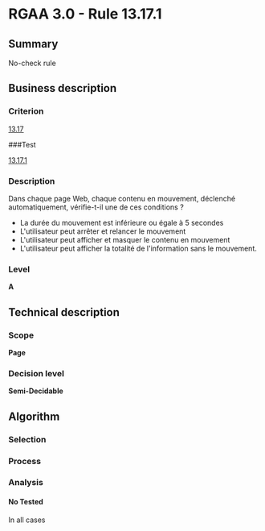# RGAA 3.0 -  Rule 13.17.1

## Summary

No-check rule

## Business description

### Criterion

[13.17](http://disic.github.io/rgaa_referentiel_en/RGAA3.0_Criteria_English_version_v1.html#crit-13-17)

###Test

[13.17.1](http://disic.github.io/rgaa_referentiel_en/RGAA3.0_Criteria_English_version_v1.html#test-13-17-1)

### Description

Dans chaque page Web, chaque contenu en mouvement, d&eacute;clench&eacute; automatiquement, v&eacute;rifie-t-il une de ces conditions ? 
 
 *  La dur&eacute;e du mouvement est inf&eacute;rieure ou &eacute;gale &agrave; 5 secondes 
 *  L'utilisateur peut arr&ecirc;ter et relancer le mouvement 
 *  L'utilisateur peut afficher et masquer le contenu en mouvement 
 *  L'utilisateur peut afficher la totalit&eacute; de l'information sans le mouvement. 

### Level

**A**

## Technical description

### Scope

**Page**

### Decision level

**Semi-Decidable**

## Algorithm

### Selection

### Process

### Analysis

#### No Tested 

In all cases
